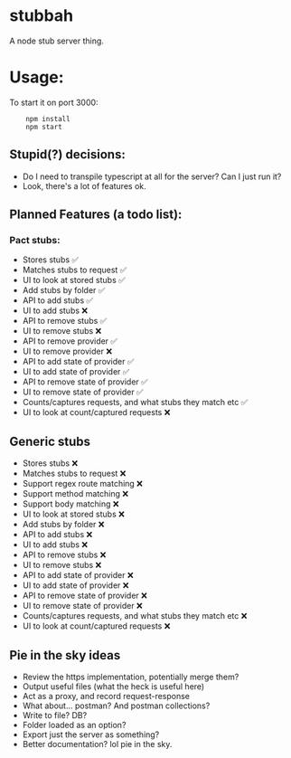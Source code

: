 # stubbah

A node stub server thing.

# Usage:

To start it on port 3000:

```
    npm install
    npm start
```

## Stupid(?) decisions:

- Do I need to transpile typescript at all for the server? Can I just run it?
- Look, there's a lot of features ok.

## Planned Features (a todo list):

### Pact stubs:

- Stores stubs ✅
- Matches stubs to request ✅
- UI to look at stored stubs ✅
- Add stubs by folder ✅
- API to add stubs ✅
- UI to add stubs ❌
- API to remove stubs ✅
- UI to remove stubs ❌
- API to remove provider ✅
- UI to remove provider ❌
- API to add state of provider ✅
- UI to add state of provider ✅
- API to remove state of provider ✅
- UI to remove state of provider ✅
- Counts/captures requests, and what stubs they match etc ✅
- UI to look at count/captured requests ❌

## Generic stubs

- Stores stubs ❌
- Matches stubs to request ❌
- Support regex route matching ❌
- Support method matching ❌
- Support body matching ❌
- UI to look at stored stubs ❌
- Add stubs by folder ❌
- API to add stubs ❌
- UI to add stubs ❌
- API to remove stubs ❌
- UI to remove stubs ❌
- API to add state of provider ❌
- UI to add state of provider ❌
- API to remove state of provider ❌
- UI to remove state of provider ❌
- Counts/captures requests, and what stubs they match etc ❌
- UI to look at count/captured requests ❌

## Pie in the sky ideas

- Review the https implementation, potentially merge them?
- Output useful files (what the heck is useful here)
- Act as a proxy, and record request-response
- What about... postman? And postman collections?
- Write to file? DB?
- Folder loaded as an option?
- Export just the server as something?
- Better documentation? lol pie in the sky.
